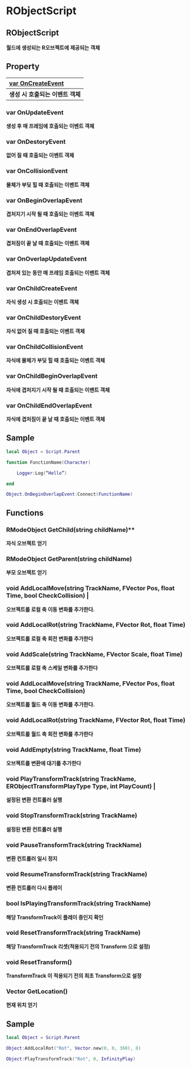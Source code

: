 # RObjectScript

## **RObjectScript**

**월드에 생성되는 R오브젝트에 제공되는 객체**

## **Property**

| **[var OnCreateEvent](../function/test.md)** |
| :--- |
|**생성 시 호출되는 이벤트 객체**|

### **var OnUpdateEvent**
**생성 후 매 프레임에 호출되는 이벤트 객체**

### **var OnDestoryEvent** 
**없어 질 때 호출되는 이벤트 객체**

### **var OnCollisionEvent**
 **물체가 부딪 힐 때 호출되는 이벤트 객체** 

### **var OnBeginOverlapEvent** 
**겹처지기 시작 될 때 호출되는 이벤트 객체** 

### **var OnEndOverlapEvent** 
**겹처짐이 끝 날 때 호출되는 이벤트 객체** 
 
### **var OnOverlapUpdateEvent** 
**겹처져 있는 동안 매 프레임 호출되는 이벤트 객체** 

### **var OnChildCreateEvent**  
 **자식 생성 시 호출되는 이벤트 객체** 

### **var OnChildDestoryEvent**  
**자식 없어 질 때 호출되는 이벤트 객체** 

### **var OnChildCollisionEvent**
 **자식에 물체가 부딪 힐 때 호출되는 이벤트 객체** 

### **var OnChildBeginOverlapEvent** 
**자식에 겹처지기 시작 될 때 호출되는 이벤트 객체** 

### **var OnChildEndOverlapEvent** 
 **자식에 겹처짐이 끝 날 때 호출되는 이벤트 객체** 

 

## **Sample**

```lua
local Object = Script.Parent

function FunctionName(Character) 

    Logger:Log(“Hello”)

end

Object.OnBeginOverlapEvent:Connect(FunctionName)
```

## **Functions**

### RModeObject GetChild\(string childName\)**  
**자식 오브젝트 얻기** 

###  **RModeObject GetParent\(string childName\)** 
 **부모 오브젝트 얻기** 

###  **void AddLocalMove\(string TrackName, FVector Pos, float Time, bool CheckCollision\)** |
 **오브젝트를 로컬 축 이동 변화를 추가한다.** 

### **void AddLocalRot\(string TrackName, FVector Rot, float Time\)**  
**오브젝트를 로컬 축 회전 변화를 추가한다**

###  **void AddScale\(string TrackName, FVector Scale, float Time\)** 
 **오브젝트를 로컬 축 스케일 변화를 추가한다** 

###  **void AddLocalMove\(string TrackName, FVector Pos, float Time, bool CheckCollision\)** 
 **오브젝트를 월드 축 이동 변화를 추가한다.** 

### **void AddLocalRot\(string TrackName, FVector Rot, float Time\)** 
**오브젝트를 월드 축 회전 변화를 추가한다** 

### **void AddEmpty\(string TrackName, float Time\)** 
 **오브젝트를 변환에 대기를 추가한다** 

### **void PlayTransformTrack\(string TrackName, ERObjectTransformPlayType Type, int PlayCount\)** |
**설정된 변환 컨트롤러 실행** 

### **void StopTransformTrack\(string TrackName\)** 
**설정된 변환 컨트롤러 실행** 

### **void PauseTransformTrack\(string TrackName\)** 
 **변환 컨트롤러 일시 정지** 

### **void ResumeTransformTrack\(string TrackName\)** 
 **변환 컨트롤러 다시 플레이** 

###  **bool IsPlayingTransformTrack\(string TrackName\)** 
 **해당 TransformTrack이 플레이 중인지 확인** 

###  **void ResetTransformTrack\(string TrackName\)**  
**해당 TransformTrack 리셋\(적용되기 전의 Transform 으로 설정\)**  

###  **void ResetTransform\(\)** 
**TransformTrack 이 적용되기 전의 최초 Transform으로 설정**  

### **Vector GetLocation\(\)** 
 **현재 위치 얻기** 

## **Sample**

```lua
local Object = Script.Parent

Object:AddLocalRot("Rot", Vector.new(0, 0, 360), 8)  

Object:PlayTransformTrack("Rot", 0, InfinityPlay)
```

